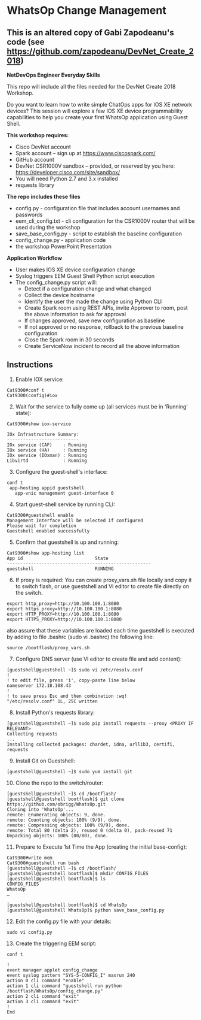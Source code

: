 # WhatsOp Change Management

## This is an altered copy of Gabi Zapodeanu's code (see https://github.com/zapodeanu/DevNet_Create_2018)

**NetDevOps Engineer Everyday Skills**

This repo will include all the files needed for the DevNet Create 2018 Workshop.

Do you want to learn how to write simple ChatOps apps for IOS XE network devices? This session will explore a few IOS XE device programmability capabilities to help you create your first WhatsOp application using Guest Shell.

**This workshop requires:**

 - Cisco DevNet account
 - Spark account – sign up at https://www.ciscospark.com/
 - GitHub account
 - DevNet CSR1000V sandbox – provided, or reserved by you here: https://developer.cisco.com/site/sandbox/
 - You will need Python 2.7 and 3.x installed
 - requests library

**The repo includes these files**

 - config.py - configuration file that includes account usernames and passwords
 - eem_cli_config.txt - cli configuration for the CSR1000V router that will be used during the workshop
 - save_base_config.py - script to establish the baseline configuration
 - config_change.py - application code
 - the workshop PowerPoint Presentation

 **Application Workflow**

 - User makes IOS XE device configuration change
 - Syslog triggers EEM Guest Shell Python script execution
 - The config_change.py script will:
   - Detect if a configuration change and what changed
   - Collect the device hostname
   - Identify the user the made the change using Python CLI
   - Create Spark room using REST APIs, invite Approver to room, post the above information to ask for approval
   - If changes approved, save new configuration as baseline
   - If not approved or no response, rollback to the previous baseline configuration
   - Close the Spark room in 30 seconds
   - Create ServiceNow incident to record all the above information

## Instructions
1) Enable IOX service:
```
Cat9300#conf t
Cat9300(config)#iox  
```
2) Wait for the service to fully come up (all services must be in 'Running' state):
```
Cat9300#show iox-service

IOx Infrastructure Summary:
---------------------------
IOx service (CAF)    : Running
IOx service (HA)     : Running
IOx service (IOxman) : Running
Libvirtd             : Running
```
3) Configure the guest-shell's interface:
```
conf t
 app-hosting appid guestshell
   app-vnic management guest-interface 0
```
4) Start guest-shell service by running CLI:
```
Cat9300#guestshell enable
Management Interface will be selected if configured
Please wait for completion
Guestshell enabled successfully
```
5) Confirm that guestshell is up and running:
```
Cat9300#show app-hosting list
App id                           State
------------------------------------------------------
guestshell                       RUNNING
```
6) If proxy is required:
You can create proxy_vars.sh file locally and copy it to switch flash, or use guestshell and VI editor to create file directly on the switch.
```
export http_proxy=http://10.100.100.1:8080
export https_proxy=http://10.100.100.1:8080
export HTTP_PROXY=http://10.100.100.1:8080
export HTTPS_PROXY=http://10.100.100.1:8080
```
also assure that these variables are loaded each time guestshell is executed by adding to file .bashrc (sudo vi .bashrc) the following line:
```
source /bootflash/proxy_vars.sh
```
7) Configure DNS server (use VI editor to create file and add content):
```
[guestshell@guestshell ~]$ sudo vi /etc/resolv.conf
!
! to edit file, press 'i', copy-paste line below
nameserver 172.18.108.43
!
! to save press Esc and then combination :wq!
"/etc/resolv.conf" 1L, 25C written
```
8) Install Python's requests library:
```
[guestshell@guestshell ~]$ sudo pip install requests --proxy <PROXY IF RELEVANT>
Collecting requests
...
Installing collected packages: chardet, idna, urllib3, certifi, requests
```
9) Install Git on Guestshell:
```
[guestshell@guestshell ~]$ sudo yum install git
```
10) Clone the repo to the switch/router:
```
[guestshell@guestshell ~]$ cd /bootflash/
[guestshell@guestshell bootflash]$ git clone https://github.com/obrigg/WhatsOp.git
Cloning into 'WhatsOp'...
remote: Enumerating objects: 9, done.
remote: Counting objects: 100% (9/9), done.
remote: Compressing objects: 100% (9/9), done.
remote: Total 80 (delta 2), reused 0 (delta 0), pack-reused 71
Unpacking objects: 100% (80/80), done.
```
11) Prepare to Execute 1st Time the App (creating the initial base-config):
```
Cat9300#write mem
Cat9300#guestshell run bash
[guestshell@guestshell ~]$ cd /bootflash/
[guestshell@guestshell bootflash]$ mkdir CONFIG_FILES
[guestshell@guestshell bootflash]$ ls
CONFIG_FILES                
WhatsOp
…

[guestshell@guestshell bootflash]$ cd WhatsOp
[guestshell@guestshell WhatsOp]$ python save_base_config.py
```
12) Edit the config.py file with your details:
```
sudo vi config.py
```
13) Create the triggering EEM script:
```
conf t

!
event manager applet config_change
event syslog pattern "SYS-5-CONFIG_I" maxrun 240
action 0 cli command "enable"
action 1 cli command "guestshell run python /bootflash/WhatsOp/config_change.py"
action 2 cli command "exit"
action 3 cli command "exit"
!
End
```
